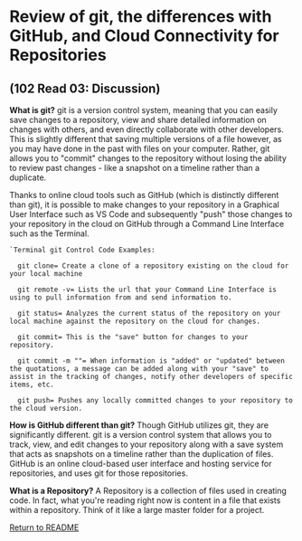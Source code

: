# Review of git, the differences with GitHub, and Cloud Connectivity for  Repositories
## (102 Read 03: Discussion)

**What is git?**
    git is a version control system, meaning that you can easily save changes to a repository, view and share detailed information on changes with others, and even directly collaborate with other developers. This is slightly different that saving multiple versions of a file however, as you may have done in the past with files on your computer. Rather, git allows you to "commit" changes to the repository without losing the ability to review past changes - like a snapshot on a timeline rather than a duplicate.
    
Thanks to online cloud tools such as GitHub (which is distinctly different than git), it is possible to make changes to your repository in a Graphical User Interface such as VS Code and subsequently "push" those changes to your repository in the cloud on GitHub through a Command Line Interface such as the Terminal.

    `Terminal git Control Code Examples:

      git clone= Create a clone of a repository existing on the cloud for your local machine

      git remote -v= Lists the url that your Command Line Interface is using to pull information from and send information to.

      git status= Analyzes the current status of the repository on your local machine against the repository on the cloud for changes.

      git commit= This is the "save" button for changes to your repository.

      git commit -m ""= When information is "added" or "updated" between the quotations, a message can be added along with your "save" to assist in the tracking of changes, notify other developers of specific items, etc.

      git push= Pushes any locally committed changes to your repository to the cloud version.
  
**How is GitHub different than git?**
  Though GitHub utilizes git, they are significantly different. git is a version control system that allows you to track, view, and edit changes to your repository along with a save system that acts as snapshots on a timeline rather than the duplication of files. GitHub is an online cloud-based user interface and hosting service for repositories, and uses git for those repositories.

**What is a Repository?**
  A Repository is a collection of files used in creating code. In fact, what you're reading right now is content in a file that exists within a repository. Think of it like a large master folder for a project.

[Return to README](/README.md)